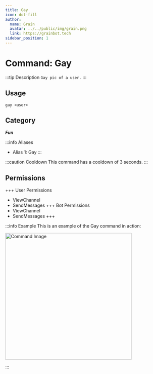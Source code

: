 ```yaml
---
title: Gay
icon: dot-fill
author:
  name: Grain
  avatar: ../../public/img/grain.png
  link: https://grainbot.tech
sidebar_position: 1
---
```



# Command: Gay

:::tip Description
`Gay pic of a user.`
:::

## Usage

```
gay <user>
```

## Category

_**Fun**_

:::info Aliases
- Alias 1: Gay
:::

:::caution Cooldown
This command has a cooldown of 3 seconds.
:::

## Permissions

+++ User Permissions
- ViewChannel
- SendMessages
+++ Bot Permissions
- ViewChannel
- SendMessages
+++

:::info Example
This is an example of the Gay command in action:

<img src="https://media.discordapp.net/attachments/1191858536020451388/1191986595738431568/image.png?ex=65a76f06&is=6594fa06&hm=f40898cc19b95e1056424f5e8ac92bf2c5b70bfb24263dc36ce90a7dbef21572&=&format=webp&quality=lossless&width=440&height=489" alt="Command Image" width="400"/>

:::
